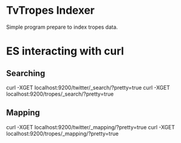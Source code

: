 # TvTropes Indexer
Simple program prepare to index tropes data.

# ES interacting with curl
## Searching
curl -XGET localhost:9200/twitter/_search/?pretty=true
curl -XGET localhost:9200/tropes/_search/?pretty=true

## Mapping
curl -XGET localhost:9200/twitter/_mapping/?pretty=true
curl -XGET localhost:9200/tropes/_mapping/?pretty=true


